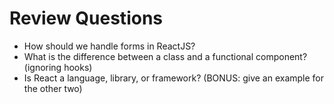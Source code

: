# Review Questions

- How should we handle forms in ReactJS?
- What is the difference between a class and a functional component? (ignoring hooks)
- Is React a language, library, or framework? (BONUS: give an example for the other two)